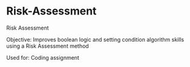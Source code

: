 # Risk-Assessment
Risk Assessment 


Objective: Improves boolean logic and setting condition algorithm skills using a Risk Assessment method

Used for: Coding assignment 

